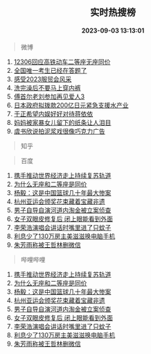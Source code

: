 <div align="center"><h2>实时热搜榜</h2><h4>2023-09-03 13:13:01</h4></div>

> 微博  

1. [12306回应高铁动车二等座无座同价](https://s.weibo.com/weibo?q=%2312306%E5%9B%9E%E5%BA%94%E9%AB%98%E9%93%81%E5%8A%A8%E8%BD%A6%E4%BA%8C%E7%AD%89%E5%BA%A7%E6%97%A0%E5%BA%A7%E5%90%8C%E4%BB%B7%23&t=31&band_rank=1&Refer=top)<br />
2. [全国唯一考生已经在答题了](https://s.weibo.com/weibo?q=%23%E5%85%A8%E5%9B%BD%E5%94%AF%E4%B8%80%E8%80%83%E7%94%9F%E5%B7%B2%E7%BB%8F%E5%9C%A8%E7%AD%94%E9%A2%98%E4%BA%86%23&t=31&band_rank=2&Refer=top)<br />
3. [感受2023服贸会风采](https://s.weibo.com/weibo?q=%23%E6%84%9F%E5%8F%972023%E6%9C%8D%E8%B4%B8%E4%BC%9A%E9%A3%8E%E9%87%87%23&t=31&band_rank=3&Refer=top)<br />
4. [洗完澡后不要马上穿内裤](https://s.weibo.com/weibo?q=%23%E6%B4%97%E5%AE%8C%E6%BE%A1%E5%90%8E%E4%B8%8D%E8%A6%81%E9%A9%AC%E4%B8%8A%E7%A9%BF%E5%86%85%E8%A3%A4%23&t=31&band_rank=4&Refer=top)<br />
5. [傅首尔老刘参加再见爱人3](https://s.weibo.com/weibo?q=%23%E5%82%85%E9%A6%96%E5%B0%94%E8%80%81%E5%88%98%E5%8F%82%E5%8A%A0%E5%86%8D%E8%A7%81%E7%88%B1%E4%BA%BA3%23&t=31&band_rank=5&Refer=top)<br />
6. [日本政府拟拨款200亿日元紧急支援水产业](https://s.weibo.com/weibo?q=%23%E6%97%A5%E6%9C%AC%E6%94%BF%E5%BA%9C%E6%8B%9F%E6%8B%A8%E6%AC%BE200%E4%BA%BF%E6%97%A5%E5%85%83%E7%B4%A7%E6%80%A5%E6%94%AF%E6%8F%B4%E6%B0%B4%E4%BA%A7%E4%B8%9A%23&t=31&band_rank=6&Refer=top)<br />
7. [于正希望内娱好好对待蒋依依](https://s.weibo.com/weibo?q=%23%E4%BA%8E%E6%AD%A3%E5%B8%8C%E6%9C%9B%E5%86%85%E5%A8%B1%E5%A5%BD%E5%A5%BD%E5%AF%B9%E5%BE%85%E8%92%8B%E4%BE%9D%E4%BE%9D%23&t=31&band_rank=7&Refer=top)<br />
8. [妈妈被家暴女儿留下的纸条让人泪目](https://s.weibo.com/weibo?q=%23%E5%A6%88%E5%A6%88%E8%A2%AB%E5%AE%B6%E6%9A%B4%E5%A5%B3%E5%84%BF%E7%95%99%E4%B8%8B%E7%9A%84%E7%BA%B8%E6%9D%A1%E8%AE%A9%E4%BA%BA%E6%B3%AA%E7%9B%AE%23&t=31&band_rank=8&Refer=top)<br />
9. [虞书欣说拍泥浆戏很像巧克力广告](https://s.weibo.com/weibo?q=%23%E8%99%9E%E4%B9%A6%E6%AC%A3%E8%AF%B4%E6%8B%8D%E6%B3%A5%E6%B5%86%E6%88%8F%E5%BE%88%E5%83%8F%E5%B7%A7%E5%85%8B%E5%8A%9B%E5%B9%BF%E5%91%8A%23&t=31&band_rank=9&Refer=top)<br />

> 知乎  


> 百度  

1. [携手推动世界经济走上持续复苏轨道](https://www.baidu.com/s?wd=%E6%90%BA%E6%89%8B%E6%8E%A8%E5%8A%A8%E4%B8%96%E7%95%8C%E7%BB%8F%E6%B5%8E%E8%B5%B0%E4%B8%8A%E6%8C%81%E7%BB%AD%E5%A4%8D%E8%8B%8F%E8%BD%A8%E9%81%93&sa=fyb_news&rsv_dl=fyb_news)<br />
2. [为什么无座和二等座是同价](https://www.baidu.com/s?wd=%E4%B8%BA%E4%BB%80%E4%B9%88%E6%97%A0%E5%BA%A7%E5%92%8C%E4%BA%8C%E7%AD%89%E5%BA%A7%E6%98%AF%E5%90%8C%E4%BB%B7&sa=fyb_news&rsv_dl=fyb_news)<br />
3. [杨毅：这是中国篮球几十年最大惨案](https://www.baidu.com/s?wd=%E6%9D%A8%E6%AF%85%EF%BC%9A%E8%BF%99%E6%98%AF%E4%B8%AD%E5%9B%BD%E7%AF%AE%E7%90%83%E5%87%A0%E5%8D%81%E5%B9%B4%E6%9C%80%E5%A4%A7%E6%83%A8%E6%A1%88&sa=fyb_news&rsv_dl=fyb_news)<br />
4. [杭州亚运会颁奖花束藏着宝藏非遗](https://www.baidu.com/s?wd=%E6%9D%AD%E5%B7%9E%E4%BA%9A%E8%BF%90%E4%BC%9A%E9%A2%81%E5%A5%96%E8%8A%B1%E6%9D%9F%E8%97%8F%E7%9D%80%E5%AE%9D%E8%97%8F%E9%9D%9E%E9%81%97&sa=fyb_news&rsv_dl=fyb_news)<br />
5. [男子自导自演河道内淘金被立案侦查](https://www.baidu.com/s?wd=%E7%94%B7%E5%AD%90%E8%87%AA%E5%AF%BC%E8%87%AA%E6%BC%94%E6%B2%B3%E9%81%93%E5%86%85%E6%B7%98%E9%87%91%E8%A2%AB%E7%AB%8B%E6%A1%88%E4%BE%A6%E6%9F%A5&sa=fyb_news&rsv_dl=fyb_news)<br />
6. [女子双眼皮修复后 闭上眼能看到外面](https://www.baidu.com/s?wd=%E5%A5%B3%E5%AD%90%E5%8F%8C%E7%9C%BC%E7%9A%AE%E4%BF%AE%E5%A4%8D%E5%90%8E+%E9%97%AD%E4%B8%8A%E7%9C%BC%E8%83%BD%E7%9C%8B%E5%88%B0%E5%A4%96%E9%9D%A2&sa=fyb_news&rsv_dl=fyb_news)<br />
7. [李荣浩演唱会讲话时嘴里进了只蚊子](https://www.baidu.com/s?wd=%E6%9D%8E%E8%8D%A3%E6%B5%A9%E6%BC%94%E5%94%B1%E4%BC%9A%E8%AE%B2%E8%AF%9D%E6%97%B6%E5%98%B4%E9%87%8C%E8%BF%9B%E4%BA%86%E5%8F%AA%E8%9A%8A%E5%AD%90&sa=fyb_news&rsv_dl=fyb_news)<br />
8. [利息少了130万房主美滋滋换电脑手机](https://www.baidu.com/s?wd=%E5%88%A9%E6%81%AF%E5%B0%91%E4%BA%86130%E4%B8%87%E6%88%BF%E4%B8%BB%E7%BE%8E%E6%BB%8B%E6%BB%8B%E6%8D%A2%E7%94%B5%E8%84%91%E6%89%8B%E6%9C%BA&sa=fyb_news&rsv_dl=fyb_news)<br />
9. [朱芳雨称被王哲林删微信](https://www.baidu.com/s?wd=%E6%9C%B1%E8%8A%B3%E9%9B%A8%E7%A7%B0%E8%A2%AB%E7%8E%8B%E5%93%B2%E6%9E%97%E5%88%A0%E5%BE%AE%E4%BF%A1&sa=fyb_news&rsv_dl=fyb_news)<br />

> 哔哩哔哩  

1. [携手推动世界经济走上持续复苏轨道](https://www.baidu.com/s?wd=%E6%90%BA%E6%89%8B%E6%8E%A8%E5%8A%A8%E4%B8%96%E7%95%8C%E7%BB%8F%E6%B5%8E%E8%B5%B0%E4%B8%8A%E6%8C%81%E7%BB%AD%E5%A4%8D%E8%8B%8F%E8%BD%A8%E9%81%93&sa=fyb_news&rsv_dl=fyb_news)<br />
2. [为什么无座和二等座是同价](https://www.baidu.com/s?wd=%E4%B8%BA%E4%BB%80%E4%B9%88%E6%97%A0%E5%BA%A7%E5%92%8C%E4%BA%8C%E7%AD%89%E5%BA%A7%E6%98%AF%E5%90%8C%E4%BB%B7&sa=fyb_news&rsv_dl=fyb_news)<br />
3. [杨毅：这是中国篮球几十年最大惨案](https://www.baidu.com/s?wd=%E6%9D%A8%E6%AF%85%EF%BC%9A%E8%BF%99%E6%98%AF%E4%B8%AD%E5%9B%BD%E7%AF%AE%E7%90%83%E5%87%A0%E5%8D%81%E5%B9%B4%E6%9C%80%E5%A4%A7%E6%83%A8%E6%A1%88&sa=fyb_news&rsv_dl=fyb_news)<br />
4. [杭州亚运会颁奖花束藏着宝藏非遗](https://www.baidu.com/s?wd=%E6%9D%AD%E5%B7%9E%E4%BA%9A%E8%BF%90%E4%BC%9A%E9%A2%81%E5%A5%96%E8%8A%B1%E6%9D%9F%E8%97%8F%E7%9D%80%E5%AE%9D%E8%97%8F%E9%9D%9E%E9%81%97&sa=fyb_news&rsv_dl=fyb_news)<br />
5. [男子自导自演河道内淘金被立案侦查](https://www.baidu.com/s?wd=%E7%94%B7%E5%AD%90%E8%87%AA%E5%AF%BC%E8%87%AA%E6%BC%94%E6%B2%B3%E9%81%93%E5%86%85%E6%B7%98%E9%87%91%E8%A2%AB%E7%AB%8B%E6%A1%88%E4%BE%A6%E6%9F%A5&sa=fyb_news&rsv_dl=fyb_news)<br />
6. [女子双眼皮修复后 闭上眼能看到外面](https://www.baidu.com/s?wd=%E5%A5%B3%E5%AD%90%E5%8F%8C%E7%9C%BC%E7%9A%AE%E4%BF%AE%E5%A4%8D%E5%90%8E+%E9%97%AD%E4%B8%8A%E7%9C%BC%E8%83%BD%E7%9C%8B%E5%88%B0%E5%A4%96%E9%9D%A2&sa=fyb_news&rsv_dl=fyb_news)<br />
7. [李荣浩演唱会讲话时嘴里进了只蚊子](https://www.baidu.com/s?wd=%E6%9D%8E%E8%8D%A3%E6%B5%A9%E6%BC%94%E5%94%B1%E4%BC%9A%E8%AE%B2%E8%AF%9D%E6%97%B6%E5%98%B4%E9%87%8C%E8%BF%9B%E4%BA%86%E5%8F%AA%E8%9A%8A%E5%AD%90&sa=fyb_news&rsv_dl=fyb_news)<br />
8. [利息少了130万房主美滋滋换电脑手机](https://www.baidu.com/s?wd=%E5%88%A9%E6%81%AF%E5%B0%91%E4%BA%86130%E4%B8%87%E6%88%BF%E4%B8%BB%E7%BE%8E%E6%BB%8B%E6%BB%8B%E6%8D%A2%E7%94%B5%E8%84%91%E6%89%8B%E6%9C%BA&sa=fyb_news&rsv_dl=fyb_news)<br />
9. [朱芳雨称被王哲林删微信](https://www.baidu.com/s?wd=%E6%9C%B1%E8%8A%B3%E9%9B%A8%E7%A7%B0%E8%A2%AB%E7%8E%8B%E5%93%B2%E6%9E%97%E5%88%A0%E5%BE%AE%E4%BF%A1&sa=fyb_news&rsv_dl=fyb_news)<br />
